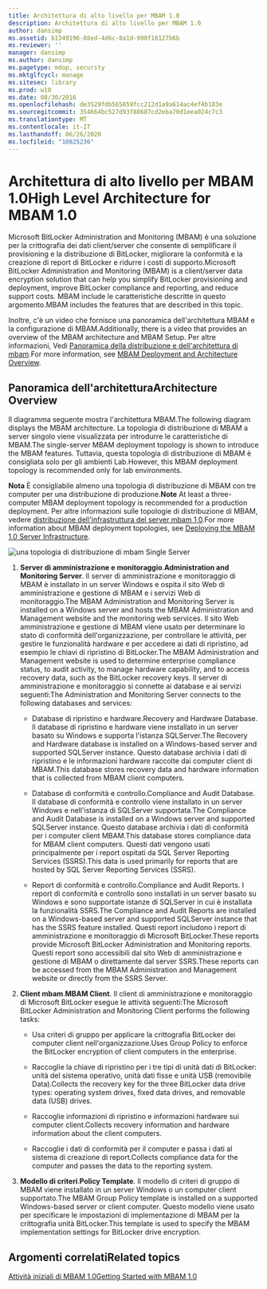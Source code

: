 ```yaml
---
title: Architettura di alto livello per MBAM 1.0
description: Architettura di alto livello per MBAM 1.0
author: dansimp
ms.assetid: b1349196-88ed-4d6c-8a1d-998f18127b6b
ms.reviewer: ''
manager: dansimp
ms.author: dansimp
ms.pagetype: mdop, security
ms.mktglfcycl: manage
ms.sitesec: library
ms.prod: w10
ms.date: 08/30/2016
ms.openlocfilehash: de3529fdb565859fcc212d1a9a614ac4ef4b183e
ms.sourcegitcommit: 354664bc527d93f80687cd2eba70d1eea024c7c3
ms.translationtype: MT
ms.contentlocale: it-IT
ms.lasthandoff: 06/26/2020
ms.locfileid: "10825236"
---
```

# <span data-ttu-id="7a7cb-103">Architettura di alto livello per MBAM 1.0</span><span class="sxs-lookup"><span data-stu-id="7a7cb-103">High Level Architecture for MBAM 1.0</span></span>


<span data-ttu-id="7a7cb-104">Microsoft BitLocker Administration and Monitoring (MBAM) è una soluzione per la crittografia dei dati client/server che consente di semplificare il provisioning e la distribuzione di BitLocker, migliorare la conformità e la creazione di report di BitLocker e ridurre i costi di supporto.</span><span class="sxs-lookup"><span data-stu-id="7a7cb-104">Microsoft BitLocker Administration and Monitoring (MBAM) is a client/server data encryption solution that can help you simplify BitLocker provisioning and deployment, improve BitLocker compliance and reporting, and reduce support costs.</span></span> <span data-ttu-id="7a7cb-105">MBAM include le caratteristiche descritte in questo argomento.</span><span class="sxs-lookup"><span data-stu-id="7a7cb-105">MBAM includes the features that are described in this topic.</span></span>

<span data-ttu-id="7a7cb-106">Inoltre, c'è un video che fornisce una panoramica dell'architettura MBAM e la configurazione di MBAM.</span><span class="sxs-lookup"><span data-stu-id="7a7cb-106">Additionally, there is a video that provides an overview of the MBAM architecture and MBAM Setup.</span></span> <span data-ttu-id="7a7cb-107">Per altre informazioni, Vedi [Panoramica della distribuzione e dell'architettura di mbam](https://go.microsoft.com/fwlink/p/?LinkId=258392).</span><span class="sxs-lookup"><span data-stu-id="7a7cb-107">For more information, see [MBAM Deployment and Architecture Overview](https://go.microsoft.com/fwlink/p/?LinkId=258392).</span></span>

## <span data-ttu-id="7a7cb-108">Panoramica dell'architettura</span><span class="sxs-lookup"><span data-stu-id="7a7cb-108">Architecture Overview</span></span>


<span data-ttu-id="7a7cb-109">Il diagramma seguente mostra l'architettura MBAM.</span><span class="sxs-lookup"><span data-stu-id="7a7cb-109">The following diagram displays the MBAM architecture.</span></span> <span data-ttu-id="7a7cb-110">La topologia di distribuzione di MBAM a server singolo viene visualizzata per introdurre le caratteristiche di MBAM.</span><span class="sxs-lookup"><span data-stu-id="7a7cb-110">The single-server MBAM deployment topology is shown to introduce the MBAM features.</span></span> <span data-ttu-id="7a7cb-111">Tuttavia, questa topologia di distribuzione di MBAM è consigliata solo per gli ambienti Lab.</span><span class="sxs-lookup"><span data-stu-id="7a7cb-111">However, this MBAM deployment topology is recommended only for lab environments.</span></span>

<span data-ttu-id="7a7cb-112">**Nota**  È consigliabile almeno una topologia di distribuzione di MBAM con tre computer per una distribuzione di produzione.</span><span class="sxs-lookup"><span data-stu-id="7a7cb-112">**Note** At least a three-computer MBAM deployment topology is recommended for a production deployment.</span></span> <span data-ttu-id="7a7cb-113">Per altre informazioni sulle topologie di distribuzione di MBAM, vedere [distribuzione dell'infrastruttura del server mbam 1,0](deploying-the-mbam-10-server-infrastructure.md).</span><span class="sxs-lookup"><span data-stu-id="7a7cb-113">For more information about MBAM deployment topologies, see [Deploying the MBAM 1.0 Server Infrastructure](deploying-the-mbam-10-server-infrastructure.md).</span></span>

 

![una topologia di distribuzione di mbam Single Server](images/mbam-1-server.jpg)

1.  <span data-ttu-id="7a7cb-115">**Server di amministrazione e monitoraggio**.</span><span class="sxs-lookup"><span data-stu-id="7a7cb-115">**Administration and Monitoring Server**.</span></span> <span data-ttu-id="7a7cb-116">Il server di amministrazione e monitoraggio di MBAM è installato in un server Windows e ospita il sito Web di amministrazione e gestione di MBAM e i servizi Web di monitoraggio.</span><span class="sxs-lookup"><span data-stu-id="7a7cb-116">The MBAM Administration and Monitoring Server is installed on a Windows server and hosts the MBAM Administration and Management website and the monitoring web services.</span></span> <span data-ttu-id="7a7cb-117">Il sito Web amministrazione e gestione di MBAM viene usato per determinare lo stato di conformità dell'organizzazione, per controllare le attività, per gestire le funzionalità hardware e per accedere ai dati di ripristino, ad esempio le chiavi di ripristino di BitLocker.</span><span class="sxs-lookup"><span data-stu-id="7a7cb-117">The MBAM Administration and Management website is used to determine enterprise compliance status, to audit activity, to manage hardware capability, and to access recovery data, such as the BitLocker recovery keys.</span></span> <span data-ttu-id="7a7cb-118">Il server di amministrazione e monitoraggio si connette ai database e ai servizi seguenti:</span><span class="sxs-lookup"><span data-stu-id="7a7cb-118">The Administration and Monitoring Server connects to the following databases and services:</span></span>

    -   <span data-ttu-id="7a7cb-119">Database di ripristino e hardware.</span><span class="sxs-lookup"><span data-stu-id="7a7cb-119">Recovery and Hardware Database.</span></span> <span data-ttu-id="7a7cb-120">Il database di ripristino e hardware viene installato in un server basato su Windows e supporta l'istanza SQLServer.</span><span class="sxs-lookup"><span data-stu-id="7a7cb-120">The Recovery and Hardware database is installed on a Windows-based server and supported SQLServer instance.</span></span> <span data-ttu-id="7a7cb-121">Questo database archivia i dati di ripristino e le informazioni hardware raccolte dai computer client di MBAM.</span><span class="sxs-lookup"><span data-stu-id="7a7cb-121">This database stores recovery data and hardware information that is collected from MBAM client computers.</span></span>

    -   <span data-ttu-id="7a7cb-122">Database di conformità e controllo.</span><span class="sxs-lookup"><span data-stu-id="7a7cb-122">Compliance and Audit Database.</span></span> <span data-ttu-id="7a7cb-123">Il database di conformità e controllo viene installato in un server Windows e nell'istanza di SQLServer supportata.</span><span class="sxs-lookup"><span data-stu-id="7a7cb-123">The Compliance and Audit Database is installed on a Windows server and supported SQLServer instance.</span></span> <span data-ttu-id="7a7cb-124">Questo database archivia i dati di conformità per i computer client MBAM.</span><span class="sxs-lookup"><span data-stu-id="7a7cb-124">This database stores compliance data for MBAM client computers.</span></span> <span data-ttu-id="7a7cb-125">Questi dati vengono usati principalmente per i report ospitati da SQL Server Reporting Services (SSRS).</span><span class="sxs-lookup"><span data-stu-id="7a7cb-125">This data is used primarily for reports that are hosted by SQL Server Reporting Services (SSRS).</span></span>

    -   <span data-ttu-id="7a7cb-126">Report di conformità e controllo.</span><span class="sxs-lookup"><span data-stu-id="7a7cb-126">Compliance and Audit Reports.</span></span> <span data-ttu-id="7a7cb-127">I report di conformità e controllo sono installati in un server basato su Windows e sono supportate istanze di SQLServer in cui è installata la funzionalità SSRS.</span><span class="sxs-lookup"><span data-stu-id="7a7cb-127">The Compliance and Audit Reports are installed on a Windows-based server and supported SQLServer instance that has the SSRS feature installed.</span></span> <span data-ttu-id="7a7cb-128">Questi report includono i report di amministrazione e monitoraggio di Microsoft BitLocker.</span><span class="sxs-lookup"><span data-stu-id="7a7cb-128">These reports provide Microsoft BitLocker Administration and Monitoring reports.</span></span> <span data-ttu-id="7a7cb-129">Questi report sono accessibili dal sito Web di amministrazione e gestione di MBAM o direttamente dal server SSRS.</span><span class="sxs-lookup"><span data-stu-id="7a7cb-129">These reports can be accessed from the MBAM Administration and Management website or directly from the SSRS Server.</span></span>

2.  <span data-ttu-id="7a7cb-130">**Client mbam**.</span><span class="sxs-lookup"><span data-stu-id="7a7cb-130">**MBAM Client**.</span></span> <span data-ttu-id="7a7cb-131">Il client di amministrazione e monitoraggio di Microsoft BitLocker esegue le attività seguenti:</span><span class="sxs-lookup"><span data-stu-id="7a7cb-131">The Microsoft BitLocker Administration and Monitoring Client performs the following tasks:</span></span>

    -   <span data-ttu-id="7a7cb-132">Usa criteri di gruppo per applicare la crittografia BitLocker dei computer client nell'organizzazione.</span><span class="sxs-lookup"><span data-stu-id="7a7cb-132">Uses Group Policy to enforce the BitLocker encryption of client computers in the enterprise.</span></span>

    -   <span data-ttu-id="7a7cb-133">Raccoglie la chiave di ripristino per i tre tipi di unità dati di BitLocker: unità del sistema operativo, unità dati fisse e unità USB (removibile Data).</span><span class="sxs-lookup"><span data-stu-id="7a7cb-133">Collects the recovery key for the three BitLocker data drive types: operating system drives, fixed data drives, and removable data (USB) drives.</span></span>

    -   <span data-ttu-id="7a7cb-134">Raccoglie informazioni di ripristino e informazioni hardware sui computer client.</span><span class="sxs-lookup"><span data-stu-id="7a7cb-134">Collects recovery information and hardware information about the client computers.</span></span>

    -   <span data-ttu-id="7a7cb-135">Raccoglie i dati di conformità per il computer e passa i dati al sistema di creazione di report.</span><span class="sxs-lookup"><span data-stu-id="7a7cb-135">Collects compliance data for the computer and passes the data to the reporting system.</span></span>

3.  <span data-ttu-id="7a7cb-136">**Modello di criteri**.</span><span class="sxs-lookup"><span data-stu-id="7a7cb-136">**Policy Template**.</span></span> <span data-ttu-id="7a7cb-137">Il modello di criteri di gruppo di MBAM viene installato in un server Windows o un computer client supportato.</span><span class="sxs-lookup"><span data-stu-id="7a7cb-137">The MBAM Group Policy template is installed on a supported Windows-based server or client computer.</span></span> <span data-ttu-id="7a7cb-138">Questo modello viene usato per specificare le impostazioni di implementazione di MBAM per la crittografia unità BitLocker.</span><span class="sxs-lookup"><span data-stu-id="7a7cb-138">This template is used to specify the MBAM implementation settings for BitLocker drive encryption.</span></span>

## <span data-ttu-id="7a7cb-139">Argomenti correlati</span><span class="sxs-lookup"><span data-stu-id="7a7cb-139">Related topics</span></span>


[<span data-ttu-id="7a7cb-140">Attività iniziali di MBAM 1.0</span><span class="sxs-lookup"><span data-stu-id="7a7cb-140">Getting Started with MBAM 1.0</span></span>](getting-started-with-mbam-10.md)

 

 





